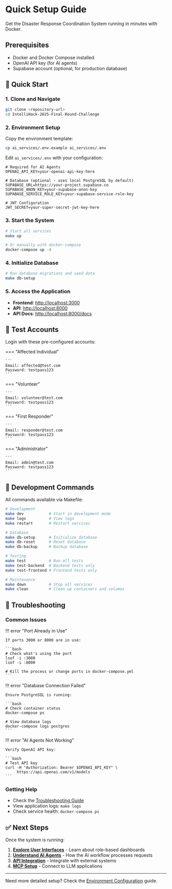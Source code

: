 # Quick Setup Guide

Get the Disaster Response Coordination System running in minutes with Docker.

## Prerequisites

- Docker and Docker Compose installed
- OpenAI API key (for AI agents)
- Supabase account (optional, for production database)

## 🚀 Quick Start

### 1. Clone and Navigate

```bash
git clone <repository-url>
cd IntelliHack-2025-Final-Round-Challenge
```

### 2. Environment Setup

Copy the environment template:

```bash
cp ai_services/.env.example ai_services/.env
```

Edit `ai_services/.env` with your configuration:

```env
# Required for AI Agents
OPENAI_API_KEY=your-openai-api-key-here

# Database (optional - uses local PostgreSQL by default)
SUPABASE_URL=https://your-project.supabase.co
SUPABASE_ANON_KEY=your-supabase-anon-key
SUPABASE_SERVICE_ROLE_KEY=your-supabase-service-role-key

# JWT Configuration
JWT_SECRET=your-super-secret-jwt-key-here
```

### 3. Start the System

```bash
# Start all services
make up

# Or manually with docker-compose
docker-compose up -d
```

### 4. Initialize Database

```bash
# Run database migrations and seed data
make db-setup
```

### 5. Access the Application

- **Frontend**: [http://localhost:3000](http://localhost:3000)
- **API**: [http://localhost:8000](http://localhost:8000)
- **API Docs**: [http://localhost:8000/docs](http://localhost:8000/docs)

## 📱 Test Accounts

Login with these pre-configured accounts:

=== "Affected Individual"

    ```
    Email: affected@test.com
    Password: testpass123
    ```

=== "Volunteer"

    ```
    Email: volunteer@test.com
    Password: testpass123
    ```

=== "First Responder"

    ```
    Email: responder@test.com
    Password: testpass123
    ```

=== "Administrator"

    ```
    Email: admin@test.com
    Password: testpass123
    ```

## 🔧 Development Commands

All commands available via Makefile:

```bash
# Development
make dev           # Start in development mode
make logs          # View logs
make restart       # Restart services

# Database
make db-setup      # Initialize database
make db-reset      # Reset database
make db-backup     # Backup database

# Testing
make test          # Run all tests
make test-backend  # Backend tests only
make test-frontend # Frontend tests only

# Maintenance
make down          # Stop all services
make clean         # Clean up containers and volumes
```

## 🐛 Troubleshooting

### Common Issues

!!! error "Port Already in Use"

    If ports 3000 or 8000 are in use:

    ```bash
    # Check what's using the port
    lsof -i :3000
    lsof -i :8000

    # Kill the process or change ports in docker-compose.yml
    ```

!!! error "Database Connection Failed"

    Ensure PostgreSQL is running:

    ```bash
    # Check container status
    docker-compose ps

    # View database logs
    docker-compose logs postgres
    ```

!!! error "AI Agents Not Working"

    Verify OpenAI API key:

    ```bash
    # Test API key
    curl -H "Authorization: Bearer $OPENAI_API_KEY" \
         https://api.openai.com/v1/models
    ```

### Getting Help

- Check the [Troubleshooting Guide](../troubleshooting.md)
- View application logs: `make logs`
- Check service health: `docker-compose ps`

## ✅ Next Steps

Once the system is running:

1. **[Explore User Interfaces](../user-guides/affected-individuals.md)** - Learn about role-based dashboards
2. **[Understand AI Agents](../architecture/ai-agents.md)** - How the AI workflow processes requests
3. **[API Integration](../api/authentication.md)** - Integrate with external systems
4. **[MCP Setup](../mcp/setup.md)** - Connect to LLM applications

---

Need more detailed setup? Check the [Environment Configuration](environment.md) guide.
